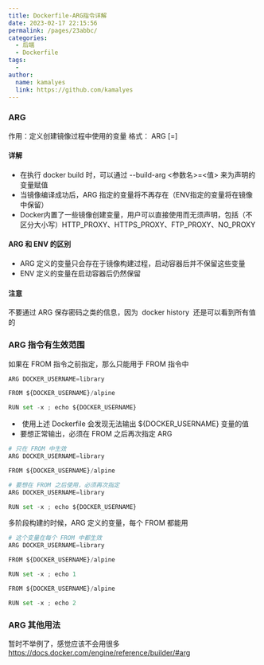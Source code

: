 ```yaml
---
title: Dockerfile-ARG指令详解
date: 2023-02-17 22:15:56
permalink: /pages/23abbc/
categories:
  - 后端
  - Dockerfile
tags:
  - 
author: 
  name: kamalyes
  link: https://github.com/kamalyes
---
```

### ARG
作用：定义创建镜像过程中使用的变量
格式：&nbsp;ARG <name>[=<default value>]&nbsp;

#### 详解

- 在执行 docker build 时，可以通过&nbsp;--build-arg <参数名>=<值>&nbsp;来为声明的变量赋值
- 当镜像编译成功后，ARG 指定的变量将不再存在（ENV指定的变量将在镜像中保留）
- Docker内置了一些镜像创建变量，用户可以直接使用而无须声明，包括（不区分大小写）HTTP_PROXY、HTTPS_PROXY、FTP_PROXY、NO_PROXY

#### ARG 和 ENV 的区别

- ARG 定义的变量只会存在于镜像构建过程，启动容器后并不保留这些变量
- ENV 定义的变量在启动容器后仍然保留

#### 注意
不要通过 ARG 保存密码之类的信息，因为&nbsp; docker history &nbsp;还是可以看到所有值的

### ARG 指令有生效范围
如果在 FROM 指令之前指定，那么只能用于 FROM 指令中
```python
ARG DOCKER_USERNAME=library

FROM ${DOCKER_USERNAME}/alpine

RUN set -x ; echo ${DOCKER_USERNAME}
```

- &nbsp;使用上述 Dockerfile 会发现无法输出 ${DOCKER_USERNAME} 变量的值
- 要想正常输出，必须在 FROM 之后再次指定 ARG

```python
# 只在 FROM 中生效
ARG DOCKER_USERNAME=library

FROM ${DOCKER_USERNAME}/alpine

# 要想在 FROM 之后使用，必须再次指定
ARG DOCKER_USERNAME=library

RUN set -x ; echo ${DOCKER_USERNAME}
```
多阶段构建的时候，ARG 定义的变量，每个 FROM 都能用
```python
# 这个变量在每个 FROM 中都生效
ARG DOCKER_USERNAME=library

FROM ${DOCKER_USERNAME}/alpine

RUN set -x ; echo 1

FROM ${DOCKER_USERNAME}/alpine

RUN set -x ; echo 2
```

### ARG 其他用法
暂时不举例了，感觉应该不会用很多
<a href="https://docs.docker.com/engine/reference/builder/#arg" target="_blank" rel="noopener">https://docs.docker.com/engine/reference/builder/#arg</a>

